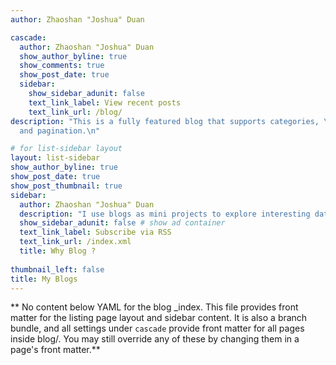 ```yaml
---
author: Zhaoshan "Joshua" Duan

cascade:
  author: Zhaoshan "Joshua" Duan
  show_author_byline: true
  show_comments: true
  show_post_date: true
  sidebar:
    show_sidebar_adunit: false
    text_link_label: View recent posts
    text_link_url: /blog/
description: "This is a fully featured blog that supports categories, \ntags, series,
  and pagination.\n"

# for list-sidebar layout 
layout: list-sidebar
show_author_byline: true
show_post_date: true
show_post_thumbnail: true
sidebar:
  author: Zhaoshan "Joshua" Duan
  description: "I use blogs as mini projects to explore interesting datasets."
  show_sidebar_adunit: false # show ad container
  text_link_label: Subscribe via RSS
  text_link_url: /index.xml
  title: Why Blog ?
  
thumbnail_left: false
title: My Blogs
---
```


** No content below YAML for the blog _index. This file provides front matter for the listing page layout and sidebar content. It is also a branch bundle, and all settings under `cascade` provide front matter for all pages inside blog/. You may still override any of these by changing them in a page's front matter.**
